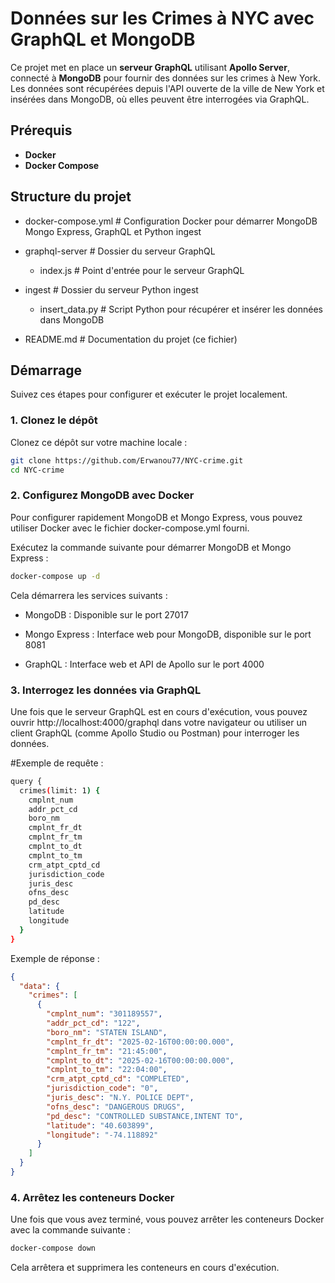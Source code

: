 # Données sur les Crimes à NYC avec GraphQL et MongoDB

Ce projet met en place un **serveur GraphQL** utilisant **Apollo Server**, connecté à **MongoDB** pour fournir des données sur les crimes à New York. Les données sont récupérées depuis l'API ouverte de la ville de New York et insérées dans MongoDB, où elles peuvent être interrogées via GraphQL.

## Prérequis

- **Docker**
- **Docker Compose**

## Structure du projet

- docker-compose.yml # Configuration Docker pour démarrer MongoDB Mongo Express, GraphQL et Python ingest

- graphql-server # Dossier du serveur GraphQL

  - index.js # Point d'entrée pour le serveur GraphQL
- ingest # Dossier du serveur Python ingest
  - insert_data.py # Script Python pour récupérer et insérer les données dans MongoDB
- README.md # Documentation du projet (ce fichier)



## Démarrage

Suivez ces étapes pour configurer et exécuter le projet localement.

### 1. Clonez le dépôt

Clonez ce dépôt sur votre machine locale :

```bash
git clone https://github.com/Erwanou77/NYC-crime.git
cd NYC-crime
```

### 2. Configurez MongoDB avec Docker
Pour configurer rapidement MongoDB et Mongo Express, vous pouvez utiliser Docker avec le fichier docker-compose.yml fourni.

Exécutez la commande suivante pour démarrer MongoDB et Mongo Express :

```bash
docker-compose up -d
```
Cela démarrera les services suivants :

- MongoDB : Disponible sur le port 27017

- Mongo Express : Interface web pour MongoDB, disponible sur le port 8081
- GraphQL : Interface web et API de Apollo sur le port 4000

### 3. Interrogez les données via GraphQL

Une fois que le serveur GraphQL est en cours d'exécution, vous pouvez ouvrir http://localhost:4000/graphql dans votre navigateur ou utiliser un client GraphQL (comme Apollo Studio ou Postman) pour interroger les données.

#Exemple de requête :
```bash
query {
  crimes(limit: 1) {
    cmplnt_num
    addr_pct_cd
    boro_nm
    cmplnt_fr_dt
    cmplnt_fr_tm
    cmplnt_to_dt
    cmplnt_to_tm
    crm_atpt_cptd_cd
    jurisdiction_code
    juris_desc
    ofns_desc
    pd_desc
    latitude
    longitude
  }
}
```
Exemple de réponse :
```json
{
  "data": {
    "crimes": [
      {
        "cmplnt_num": "301189557",
        "addr_pct_cd": "122",
        "boro_nm": "STATEN ISLAND",
        "cmplnt_fr_dt": "2025-02-16T00:00:00.000",
        "cmplnt_fr_tm": "21:45:00",
        "cmplnt_to_dt": "2025-02-16T00:00:00.000",
        "cmplnt_to_tm": "22:04:00",
        "crm_atpt_cptd_cd": "COMPLETED",
        "jurisdiction_code": "0",
        "juris_desc": "N.Y. POLICE DEPT",
        "ofns_desc": "DANGEROUS DRUGS",
        "pd_desc": "CONTROLLED SUBSTANCE,INTENT TO",
        "latitude": "40.603899",
        "longitude": "-74.118892"
      }
    ]
  }
}
```
### 4. Arrêtez les conteneurs Docker
Une fois que vous avez terminé, vous pouvez arrêter les conteneurs Docker avec la commande suivante :

```bash
docker-compose down
```
Cela arrêtera et supprimera les conteneurs en cours d'exécution.
